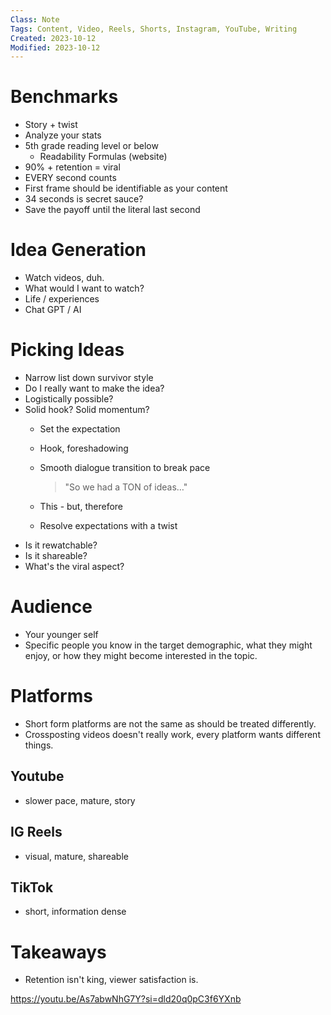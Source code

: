 ```yaml
---
Class: Note
Tags: Content, Video, Reels, Shorts, Instagram, YouTube, Writing
Created: 2023-10-12
Modified: 2023-10-12
---
```


# Benchmarks

- Story + twist
- Analyze your stats
- 5th grade reading level or below
	- Readability Formulas (website)
- 90% + retention = viral
- EVERY second counts
- First frame should be identifiable as your content
- 34 seconds is secret sauce?
- Save the payoff until the literal last second

# Idea Generation

- Watch videos, duh.
- What would I want to watch?
- Life / experiences
- Chat GPT / AI

# Picking Ideas

- Narrow list down survivor style
- Do I really want to make the idea?
- Logistically possible?
- Solid hook? Solid momentum?
	- Set the expectation
	- Hook, foreshadowing
	- Smooth dialogue transition to break pace

		> "So we had a TON of ideas…"

	- This - but, therefore
	- Resolve expectations with a twist
- Is it rewatchable?
- Is it shareable?
- What's the viral aspect?

# Audience

- Your younger self
- Specific people you know in the target demographic, what they might enjoy, or how they might become interested in the topic.

# Platforms

- Short form platforms are not the same as should be treated differently.
- Crossposting videos doesn't really work, every platform wants different things.

## Youtube

- slower pace, mature, story

## IG Reels

- visual, mature, shareable

## TikTok

- short, information dense

# Takeaways

- Retention isn't king, viewer satisfaction is.

<https://youtu.be/As7abwNhG7Y?si=dld20q0pC3f6YXnb>
